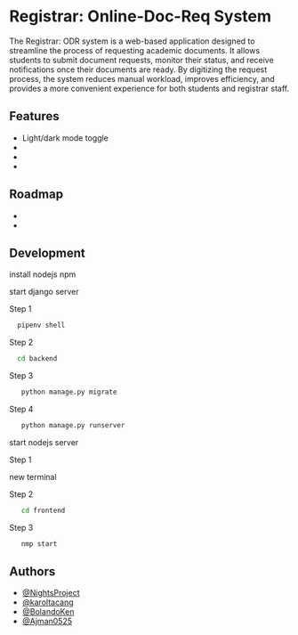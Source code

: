 
# Registrar: Online-Doc-Req System

The Registrar: ODR system is a web-based application designed to streamline the process of requesting academic documents. It allows students to submit document requests, monitor their status, and receive notifications once their documents are ready. By digitizing the request process, the system reduces manual workload, improves efficiency, and provides a more convenient experience for both students and registrar staff.


## Features

- Light/dark mode toggle
- 
- 
- 


## Roadmap

- 

- 

## Development
install nodejs npm 

start django server

Step 1
```bash
  pipenv shell
```
Step 2
```bash
  cd backend
```
Step 3
```bash
   python manage.py migrate
```
Step 4
```bash
   python manage.py runserver
```

start nodejs server

Step 1

  new terminal

Step 2
```bash
   cd frontend
```
Step 3
```bash
   nmp start
```

## Authors

- [@NightsProject](https://github.com/NightsProject)
- [@karoltacang](https://github.com/karoltacang)
- [@BolandoKen](https://github.com/BolandoKen)
- [@Ajman0525](https://github.com/Ajman0525)

